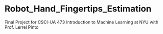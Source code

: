 # Robot_Hand_Fingertips_Estimation
Final Project for CSCI-UA 473 Introduction to Machine Learning at NYU with Prof. Lerrel Pinto
